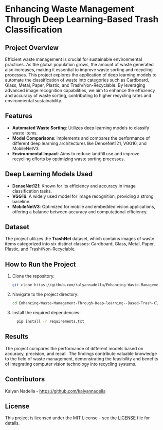 # Enhancing Waste Management Through Deep Learning-Based Trash Classification

## Project Overview
Efficient waste management is crucial for sustainable environmental practices. As the global population grows, the amount of waste generated also increases, making it essential to improve waste sorting and recycling processes. This project explores the application of deep learning models to automate the classification of waste into categories such as Cardboard, Glass, Metal, Paper, Plastic, and Trash/Non-Recyclable. By leveraging advanced image recognition capabilities, we aim to enhance the efficiency and accuracy of waste sorting, contributing to higher recycling rates and environmental sustainability.

## Features
- **Automated Waste Sorting**: Utilizes deep learning models to classify waste items.
- **Model Comparisons**: Implements and compares the performance of different deep learning architectures like DenseNet121, VGG16, and MobileNetV3.
- **Environmental Impact**: Aims to reduce landfill use and improve recycling efforts by optimizing waste sorting processes.

## Deep Learning Models Used
- **DenseNet121**: Known for its efficiency and accuracy in image classification tasks.
- **VGG16**: A widely used model for image recognition, providing a strong baseline.
- **MobileNetV3**: Optimized for mobile and embedded vision applications, offering a balance between accuracy and computational efficiency.

## Dataset
The project utilizes the **TrashNet** dataset, which contains images of waste items categorized into six distinct classes: Cardboard, Glass, Metal, Paper, Plastic, and Trash/Non-Recyclable.

## How to Run the Project
1. Clone the repository:
   ```bash
   git clone https://github.com/kalyannadella/Enhancing-Waste-Management-Through-Deep-learning--Based-Trash-Classification-.git
2. Navigate to the project directory:
    ```bash
    cd Enhancing-Waste-Management-Through-Deep-learning--Based-Trash-Classification-
3. Install the required dependencies:
    ```bash
      pip install -r requirements.txt
## Results
The project compares the performance of different models based on accuracy, precision, and recall. The findings contribute valuable knowledge to the field of waste management, demonstrating the feasibility and benefits of integrating computer vision technology into recycling systems.

## Contributors
Kalyan Nadella - https://github.com/kalyannadella
## License

This project is licensed under the MIT License - see the [LICENSE](LICENSE) file for details.

